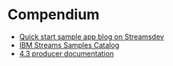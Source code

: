 # Compendium

* [Quick start sample app blog on Streamsdev](https://developer.ibm.com/streamsdev/docs/streams-quick-start-guide/)
* [IBM Streams Samples Catalog](https://ibmstreams.github.io/samples/)
* [4.3 producer documentation](https://www.ibm.com/support/knowledgecenter/en/SSCRJU_4.3.0/com.ibm.streams.welcome.doc/doc/kc-homepage.html)